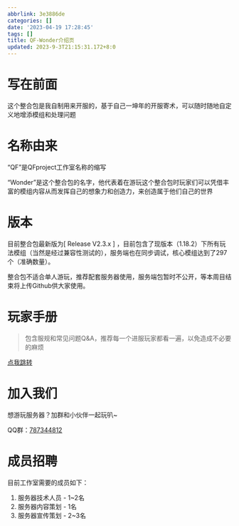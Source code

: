 ```yaml
---
abbrlink: 3e3886de
categories: []
date: '2023-04-19 17:28:45'
tags: []
title: QF-Wonder介绍页
updated: 2023-9-3T21:15:31.172+8:0
---
```

# 写在前面

这个整合包是我自制用来开服的，基于自己一坤年的开服寄术，可以随时随地自定义地增添模组和处理问题

# 名称由来

“QF”是QFproject工作室名称的缩写

“Wonder”是这个整合包的名字，他代表着在游玩这个整合包时玩家们可以凭借丰富的模组内容从而发挥自己的想象力和创造力，来创造属于他们自己的世界

# 版本

目前整合包最新版为[ Release V2.3.x ] ，目前包含了现版本（1.18.2）下所有玩法模组（当然是经过兼容性测试的），服务端也在同步调试，核心模组达到了297个（准确数量）。

整合包不适合单人游玩，推荐配套服务器使用，服务端包暂时不公开，等本周目结束将上传Github供大家使用。

# 玩家手册

> 包含服规和常见问题Q&A，推荐每一个进服玩家都看一遍，以免造成不必要的麻烦

[点我跳转](https://blog.qianf.fun/archives/c0d67284.html)

# 加入我们

想游玩服务器？加群和小伙伴一起玩叭~

QQ群：[787344812](http://qm.qq.com/cgi-bin/qm/qr?_wv=1027&k=ewXjxbCPcrGPEYLrrBDuG_Qr4-1ysDP0&authKey=iBmf3waFztVg4VyNlL0%2FpUmkrymbmwAUTS8S47FWFHFnqkHOkmAuTyCSGU%2FbugiQ&noverify=0&group_code=787344812)

# 成员招聘

目前工作室需要的成员如下：

1. 服务器技术人员 - 1~2名
2. 服务器内容策划 - 1名
3. 服务器宣传策划 - 2~3名
